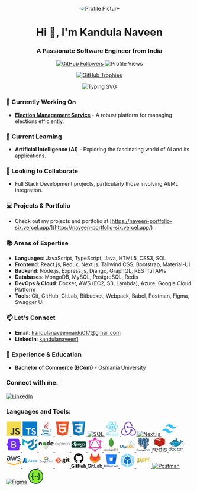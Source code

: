 <!-- Replace this section with your profile picture -->
<p align="center">
  <img src="YOUR_PROFILE_PICTURE_URL" alt="Profile Picture" width="150" height="150" style="border-radius: 50%" />
</p>

<h1 align="center">Hi 👋, I'm Kandula Naveen</h1>
<h3 align="center">A Passionate Software Engineer from India</h3>

<p align="center">
  <a href="https://github.com/kandulanaveennaidu">
    <img src="https://img.shields.io/github/followers/kandulanaveennaidu?label=Follow&style=social" alt="GitHub Followers" />
  </a>
  <img src="https://komarev.com/ghpvc/?username=kandulanaveennaidu&label=Profile%20views&color=0e75b6&style=flat" alt="Profile Views" />
</p>

<p align="center">
  <a href="https://github.com/ryo-ma/github-profile-trophy">
    <img src="https://github-profile-trophy.vercel.app/?username=kandulanaveennaidu&theme=darkhub&margin-w=15&margin-h=15&column=7" alt="GitHub Trophies" />
  </a>
</p>

<div align="center">
  <img src="https://readme-typing-svg.demolab.com?font=Fira+Code&size=24&center=true&vCenter=true&width=435&lines=Full+Stack+Developer;AI+Enthusiast;Passionate+Learner" alt="Typing SVG" />
</div>

### 🚀 Currently Working On
- **[Election Management Service](https://attplems.com/)** - A robust platform for managing elections efficiently.

### 🌱 Current Learning
- **Artificial Intelligence (AI)** - Exploring the fascinating world of AI and its applications.

### 👯 Looking to Collaborate
- Full Stack Development projects, particularly those involving AI/ML integration.

### 💻 Projects & Portfolio
- Check out my projects and portfolio at [https://naveen-portfolio-six.vercel.app/](https://naveen-portfolio-six.vercel.app/)

### 📚 Areas of Expertise
- **Languages**: JavaScript, TypeScript, Java, HTML5, CSS3, SQL
- **Frontend**: React.js, Redux, Next.js, Tailwind CSS, Bootstrap, Material-UI
- **Backend**: Node.js, Express.js, Django, GraphQL, RESTful APIs
- **Databases**: MongoDB, MySQL, PostgreSQL, Redis
- **DevOps & Cloud**: Docker, AWS (EC2, S3, Lambda), Azure, Google Cloud Platform
- **Tools**: Git, GitHub, GitLab, Bitbucket, Webpack, Babel, Postman, Figma, Swagger UI

### 📫 Let's Connect
- **Email**: kandulanaveennaidu017@gmail.com
- **LinkedIn**: [kandulanaveen1](https://www.linkedin.com/in/kandulanaveen1/)

### 📄 Experience & Education
- **Bachelor of Commerce (BCom)** - Osmania University

<h3 align="left">Connect with me:</h3>
<p align="left">
  <a href="https://www.linkedin.com/in/kandulanaveen/" target="_blank">
    <img align="center" src="https://raw.githubusercontent.com/rahuldkjain/github-profile-readme-generator/master/src/images/icons/Social/linked-in-alt.svg" alt="LinkedIn" height="30" width="40" />
  </a>
</p>

<h3 align="left">Languages and Tools:</h3>
<p align="left">
  <!-- Languages -->
  <a href="https://developer.mozilla.org/en-US/docs/Web/JavaScript" target="_blank">
    <img src="https://raw.githubusercontent.com/devicons/devicon/master/icons/javascript/javascript-original.svg" alt="JavaScript" width="40" height="40"/>
  </a>
  <a href="https://www.typescriptlang.org/" target="_blank">
    <img src="https://raw.githubusercontent.com/devicons/devicon/master/icons/typescript/typescript-original.svg" alt="TypeScript" width="40" height="40"/>
  </a>
  <a href="https://www.java.com" target="_blank">
    <img src="https://raw.githubusercontent.com/devicons/devicon/master/icons/java/java-original.svg" alt="Java" width="40" height="40"/>
  </a>
  <a href="https://www.w3.org/html/" target="_blank">
    <img src="https://raw.githubusercontent.com/devicons/devicon/master/icons/html5/html5-original.svg" alt="HTML5" width="40" height="40"/>
  </a>
  <a href="https://www.w3schools.com/css/" target="_blank">
    <img src="https://raw.githubusercontent.com/devicons/devicon/master/icons/css3/css3-original.svg" alt="CSS3" width="40" height="40"/>
  </a>
  <a href="https://www.sqltutorial.org/sql-cheat-sheet/" target="_blank">
    <img src="https://raw.githubusercontent.com/kristerkari/react-icons/main/react-icons/logo-mysql.svg" alt="SQL" width="40" height="40"/>
  </a>

  <!-- Frontend -->
  <a href="https://reactjs.org/" target="_blank">
    <img src="https://raw.githubusercontent.com/devicons/devicon/master/icons/react/react-original-wordmark.svg" alt="React.js" width="40" height="40"/>
  </a>
  <a href="https://redux.js.org" target="_blank">
    <img src="https://raw.githubusercontent.com/devicons/devicon/master/icons/redux/redux-original.svg" alt="Redux" width="40" height="40"/>
  </a>
  <a href="https://nextjs.org/" target="_blank">
    <img src="https://raw.githubusercontent.com/vercel/vercel/main/packages/frameworks/logos/nextjs.svg" alt="Next.js" width="40" height="40"/>
  </a>
  <a href="https://tailwindcss.com/" target="_blank">
    <img src="https://raw.githubusercontent.com/devicons/devicon/master/icons/tailwindcss/tailwindcss-plain.svg" alt="Tailwind CSS" width="40" height="40"/>
  </a>
  <a href="https://getbootstrap.com/" target="_blank">
    <img src="https://raw.githubusercontent.com/devicons/devicon/master/icons/bootstrap/bootstrap-plain.svg" alt="Bootstrap" width="40" height="40"/>
  </a>
  <a href="https://material-ui.com/" target="_blank">
    <img src="https://raw.githubusercontent.com/devicons/devicon/master/icons/materialui/materialui-original.svg" alt="Material-UI" width="40" height="40"/>
  </a>

  <!-- Backend -->
  <a href="https://nodejs.org/" target="_blank">
    <img src="https://raw.githubusercontent.com/devicons/devicon/master/icons/nodejs/nodejs-original-wordmark.svg" alt="Node.js" width="40" height="40"/>
  </a>
  <a href="https://expressjs.com/" target="_blank">
    <img src="https://raw.githubusercontent.com/devicons/devicon/master/icons/express/express-original-wordmark.svg" alt="Express.js" width="40" height="40"/>
  </a>
  <a href="https://www.djangoproject.com/" target="_blank">
    <img src="https://raw.githubusercontent.com/devicons/devicon/master/icons/django/django-original.svg" alt="Django" width="40" height="40"/>
  </a>
  <a href="https://graphql.org/" target="_blank">
    <img src="https://raw.githubusercontent.com/devicons/devicon/master/icons/graphql/graphql-plain.svg" alt="GraphQL" width="40" height="40"/>
  </a>

  <!-- Databases -->
  <a href="https://www.mongodb.com/" target="_blank">
    <img src="https://raw.githubusercontent.com/devicons/devicon/master/icons/mongodb/mongodb-original-wordmark.svg" alt="MongoDB" width="40" height="40"/>
  </a>
  <a href="https://www.mysql.com/" target="_blank">
    <img src="https://raw.githubusercontent.com/devicons/devicon/master/icons/mysql/mysql-original-wordmark.svg" alt="MySQL" width="40" height="40"/>
  </a>
  <a href="https://www.postgresql.org/" target="_blank">
    <img src="https://raw.githubusercontent.com/devicons/devicon/master/icons/postgresql/postgresql-original-wordmark.svg" alt="PostgreSQL" width="40" height="40"/>
  </a>
  <a href="https://redis.io/" target="_blank">
    <img src="https://raw.githubusercontent.com/devicons/devicon/master/icons/redis/redis-original-wordmark.svg" alt="Redis" width="40" height="40"/>
  </a>

  <!-- DevOps & Cloud -->
  <a href="https://www.docker.com/" target="_blank">
    <img src="https://raw.githubusercontent.com/devicons/devicon/master/icons/docker/docker-original-wordmark.svg" alt="Docker" width="40" height="40"/>
  </a>
  <a href="https://aws.amazon.com/" target="_blank">
    <img src="https://raw.githubusercontent.com/devicons/devicon/master/icons/amazonwebservices/amazonwebservices-original-wordmark.svg" alt="AWS" width="40" height="40"/>
  </a>
  <a href="https://azure.microsoft.com/" target="_blank">
    <img src="https://raw.githubusercontent.com/devicons/devicon/master/icons/azure/azure-original-wordmark.svg" alt="Azure" width="40" height="40"/>
  </a>
  <a href="https://cloud.google.com/" target="_blank">
    <img src="https://raw.githubusercontent.com/devicons/devicon/master/icons/googlecloud/googlecloud-original-wordmark.svg" alt="Google Cloud Platform" width="40" height="40"/>
  </a>

  <!-- Tools -->
  <a href="https://git-scm.com/" target="_blank">
    <img src="https://raw.githubusercontent.com/devicons/devicon/master/icons/git/git-original-wordmark.svg" alt="Git" width="40" height="40"/>
  </a>
  <a href="https://github.com/" target="_blank">
    <img src="https://raw.githubusercontent.com/devicons/devicon/master/icons/github/github-original-wordmark.svg" alt="GitHub" width="40" height="40"/>
  </a>
  <a href="https://about.gitlab.com/" target="_blank">
    <img src="https://raw.githubusercontent.com/devicons/devicon/master/icons/gitlab/gitlab-original-wordmark.svg" alt="GitLab" width="40" height="40"/>
  </a>
  <a href="https://bitbucket.org/" target="_blank">
    <img src="https://raw.githubusercontent.com/devicons/devicon/master/icons/bitbucket/bitbucket-original-wordmark.svg" alt="Bitbucket" width="40" height="40"/>
  </a>
  <a href="https://webpack.js.org/" target="_blank">
    <img src="https://raw.githubusercontent.com/devicons/devicon/master/icons/webpack/webpack-original.svg" alt="Webpack" width="40" height="40"/>
  </a>
  <a href="https://babeljs.io/" target="_blank">
    <img src="https://raw.githubusercontent.com/devicons/devicon/master/icons/babel/babel-original.svg" alt="Babel" width="40" height="40"/>
  </a>
  <a href="https://www.postman.com/" target="_blank">
    <img src="https://www.vectorlogo.zone/logos/getpostman/getpostman-icon.svg" alt="Postman" width="40" height="40"/>
  </a>
  <a href="https://www.figma.com/" target="_blank">
    <img src="https://www.vectorlogo.zone/logos/figma/figma-icon.svg" alt="Figma" width="40" height="40"/>
  </a>
  <a href="https://swagger.io/" target="_blank">
    <img src="https://raw.githubusercontent.com/devicons/devicon/master/icons/swagger/swagger-original.svg" alt="Swagger UI" width="40" height="40"/>
  </a>
</p>
